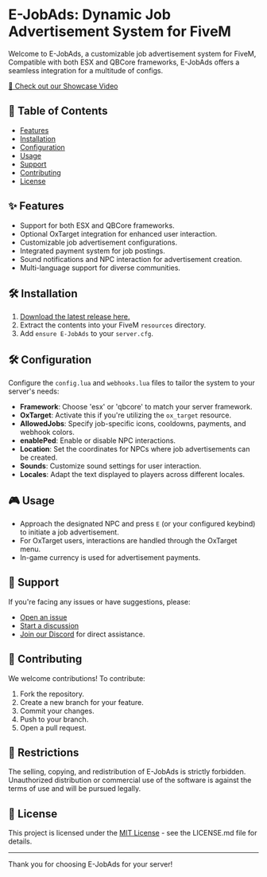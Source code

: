 # E-JobAds: Dynamic Job Advertisement System for FiveM

Welcome to E-JobAds, a customizable job advertisement system for FiveM, Compatible with both ESX and QBCore frameworks, E-JobAds offers a seamless integration for a multitude of configs.

[🎥 Check out our Showcase Video](https://www.youtube.com/watch?v=9xbXwnbx9Es)

## 📌 Table of Contents

- [Features](#features)
- [Installation](#installation)
- [Configuration](#configuration)
- [Usage](#usage)
- [Support](#support)
- [Contributing](#contributing)
- [License](#license)

## ✨ Features

- Support for both ESX and QBCore frameworks.
- Optional OxTarget integration for enhanced user interaction.
- Customizable job advertisement configurations.
- Integrated payment system for job postings.
- Sound notifications and NPC interaction for advertisement creation.
- Multi-language support for diverse communities.

## 🛠 Installation

1. [Download the latest release here.](https://github.com/BeansFL/E-Jobads/tree/main)
2. Extract the contents into your FiveM `resources` directory.
3. Add `ensure E-JobAds` to your `server.cfg`.

## 🛠 Configuration

Configure the `config.lua` and `webhooks.lua` files to tailor the system to your server's needs:

- **Framework**: Choose 'esx' or 'qbcore' to match your server framework.
- **OxTarget**: Activate this if you're utilizing the `ox_target` resource.
- **AllowedJobs**: Specify job-specific icons, cooldowns, payments, and webhook colors.
- **enablePed**: Enable or disable NPC interactions.
- **Location**: Set the coordinates for NPCs where job advertisements can be created.
- **Sounds**: Customize sound settings for user interaction.
- **Locales**: Adapt the text displayed to players across different locales.

## 🎮 Usage

- Approach the designated NPC and press `E` (or your configured keybind) to initiate a job advertisement.
- For OxTarget users, interactions are handled through the OxTarget menu.
- In-game currency is used for advertisement payments.

## 🙋 Support

If you're facing any issues or have suggestions, please:

- [Open an issue](https://github.com/BeansFL/E-Jobads/issues)
- [Start a discussion](https://github.com/BeansFL/E-Jobads/discussions)
- [Join our Discord](https://discord.gg/zxuSuRe3Fz) for direct assistance.

## 🌟 Contributing

We welcome contributions! To contribute:

1. Fork the repository.
2. Create a new branch for your feature.
3. Commit your changes.
4. Push to your branch.
5. Open a pull request.

## 🚫 Restrictions

The selling, copying, and redistribution of E-JobAds is strictly forbidden. Unauthorized distribution or commercial use of the software is against the terms of use and will be pursued legally.

## 📜 License

This project is licensed under the [MIT License](https://opensource.org/licenses/MIT) - see the LICENSE.md file for details.

---

Thank you for choosing E-JobAds for your  server!
